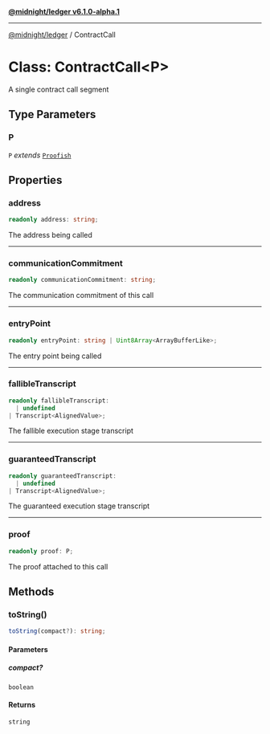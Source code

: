 [**@midnight/ledger v6.1.0-alpha.1**](../README.md)

***

[@midnight/ledger](../globals.md) / ContractCall

# Class: ContractCall\<P\>

A single contract call segment

## Type Parameters

### P

`P` *extends* [`Proofish`](../type-aliases/Proofish.md)

## Properties

### address

```ts
readonly address: string;
```

The address being called

***

### communicationCommitment

```ts
readonly communicationCommitment: string;
```

The communication commitment of this call

***

### entryPoint

```ts
readonly entryPoint: string | Uint8Array<ArrayBufferLike>;
```

The entry point being called

***

### fallibleTranscript

```ts
readonly fallibleTranscript: 
  | undefined
| Transcript<AlignedValue>;
```

The fallible execution stage transcript

***

### guaranteedTranscript

```ts
readonly guaranteedTranscript: 
  | undefined
| Transcript<AlignedValue>;
```

The guaranteed execution stage transcript

***

### proof

```ts
readonly proof: P;
```

The proof attached to this call

## Methods

### toString()

```ts
toString(compact?): string;
```

#### Parameters

##### compact?

`boolean`

#### Returns

`string`
